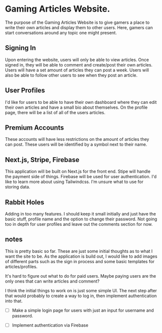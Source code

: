 # Gaming Articles Website.

The purpose of the Gaming Articles Website is to give gamers a place to write their own articles and display them to other users. Here, gamers can start conversations around any topic one might present. 

## Signing In

Upon entering the website, users will only be able to view articles. Once signed in, they will be able to comment and create/post their own articles. Users will have a set amount of articles they can post a week. Users will also be able to follow other users to see when they post an article. 

## User Profiles

I'd like for users to be able to have their own dashboard where they can edit their own articles and have a small bio about themselves. On the profile page, there will be a list of all of the users articles. 

## Premium Accounts
These accounts will have less restrictions on the amount of articles they can post. These users will be identified by a symbol next to their name. 

## Next.js, Stripe, Firebase
This application will be built on Next.js for the front end. Stipe will handle the payment side of things. Firebase will be used for user authentication. I'd like to learn more about using Tailwindcss. I'm unsure what to use for storing data. 

## Rabbit Holes
Adding in too many features. I should keep it small initially and just have the basic stuff, profile name and the option to change their password. Not going too in depth for user profiles and leave out the comments section for now. 

## notes
This is pretty basic so far. These are just some initial thoughts as to what I want the site to be. As the application is build out, I would like to add images of different parts such as the sign in process and some basic templates for articles/profiles. 

It's hard to figure out what to do for paid users. Maybe paying users are the only ones that can write articles and comment? 

I think the initial things to work on is just some simple UI. The next step after that would probably to create a way to log in, then implement authentication into that. 

- [ ] Make a simple login page for users with just an input for username and password.

- [ ] Implement authentication via Firebase


